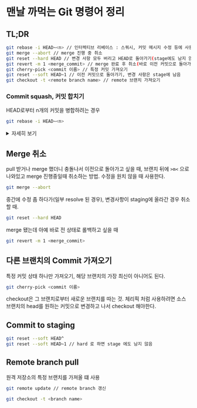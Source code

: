 # 맨날 까먹는 Git 명령어 정리

## TL;DR
```bash
git rebase -i HEAD~<n> // 인터렉티브 리베이스 : 스쿼시, 커밋 메시지 수정 등에 사용
git merge --abort // merge 진행 중 취소
git reset --hard HEAD // 변경 사항 모두 버리고 HEAD로 돌아가기(stage에도 남지 않음)
git revert -m 1 <merge_commit> // merge 완료 후 취소(바로 이전 커밋으로 돌아가기)
git cherry-pick <commit 이름> // 특정 커밋 가져오기
git reset --soft HEAD~1 // 이전 커밋으로 돌아가기, 변경 사항은 stage에 남음
git checkout -t <remote branch name> // remote 브랜치 가져오기
```

### Commit squash, 커밋 합치기

HEAD로부터 n개의 커밋을 병합하려는 경우

```bash
git rebase -i HEAD~<n>
```
<details>
<summary>자세히 보기</summary>  
- `i` 옵션은 interactive로 HEAD 이전의 i를 다양한 옵션으로 수정할 수 있다.
- 위 명령어를 입력하면 아래처럼 인터렉티브 하게 수정이 가능하다.

```bash
pick b91e257 first commit
pick 0118d46 second commit
pick 1f199b7 third commit

# Rebase db078da..1f199b7 onto db078da (3 commands)
#
# Commands:
# p, pick <commit> = use commit
# r, reword <commit> = use commit, but edit the commit message
# e, edit <commit> = use commit, but stop for amending
# s, squash <commit> = use commit, but meld into previous commit
# f, fixup <commit> = like "squash", but discard this commit's log messag
```

- Insert 모드로 진입하여 `pick` 이라고 나와있는 부분을 아래 `commands` 에 따라 `s` 또는 `squash` 로 변경하면 된다.
- 원하는 커밋을 모두 수정했으면 수정모드를 빠져나온다.

- 완료되면 스쿼시한 커밋을 합친 커밋 메시지를 어떻게 수정할건지 물어본다.
- 만약 위 과정이 수행되지 않으면 `git rebase --continue` 로 이어서 진행 할 수 있다.

> 크라켄등 GUI 툴로 하면 간단히 선택으로 스쿼시가 가능하다. 그런데 다른 브랜치를 pull 받은 후에는 크라켄에서 스쿼시가 안되기 때문에 꼭 알아둬야한다.
</details>




## Merge 취소

pull 받거나 merge 했더니 충돌나서 이전으로 돌아가고 싶을 때, 브랜치 뒤에 `>m<` 으로 나와있고 merge 진행중일때 취소하는 방법. 수정을 원치 않을 때 사용한다.

```bash
git merge --abort
```


중간에 수정 좀 하다가(일부 resolve 된 경우), 변경사항이 staging에 올라간 경우 취소할 때.

```bash
git reset --hard HEAD
```



merge 됐는데 아예 바로 전 상태로 롤백하고 싶을 때

```bash
git revert -m 1 <merge_commit>
```



## 다른 브랜치의 Commit 가져오기

특정 커밋 상태 하나만 가져오기, 해당 브랜치의 가장 최신이 아니어도 된다.

```bash
git cherry-pick <commit 이름>
```

checkout은 그 브랜치로부터 새로운 브랜치를 따는 것. 체리픽 처럼 사용하려면 소스 브랜치의 head를 원하는 커밋으로 변경하고 나서 checkout 해야한다.

## Commit to staging
```bash
git reset --soft HEAD^
git reset --soft HEAD~1 // hard 로 하면 stage 에도 남지 않음
```

## Remote branch pull
원격 저장소의 특정 브랜치를 가져올 떄 사용
```bash
git remote update // remote branch 갱신

git checkout -t <branch name>
```